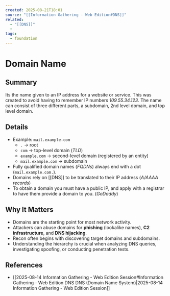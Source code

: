 ```yaml
---
created: 2025-08-21T18:01
source: "[[Information Gathering - Web Edition#DNS]]"
related:
  - "[[DNS]]"
  - 
tags:
  - foundation
---
```

# Domain Name

## Summary
Its the name given to an IP address for a website or service. This was created to avoid having to remember IP numbers *109.55.34.123*. The name can consist of three different parts, a subdomain, 2nd level domain, and top level domain.

## Details
- Example: `mail.example.com`
  - `.` → root
  - `com` → top-level domain (*TLD*)
  - `example.com` → second-level domain (registered by an entity)
  - `mail.example.com` → subdomain
-  Fully qualified domain names (*FQDNs*) always end with a dot (`mail.example.com.`).
-  Domains rely on [[DNS]] to be translated to their IP address (*A/AAAA records*)
- To obtain a domain you must have a public IP, and apply with a registrar to have them provide a domain to you. (*GoDaddy*)
## Why It Matters
- Domains are the starting point for most network activity.  
- Attackers can abuse domains for **phishing** (lookalike names), **C2 infrastructure**, and **DNS hijacking**.  
- Recon often begins with discovering target domains and subdomains.  
- Understanding the hierarchy is crucial when analyzing DNS queries, investigating spoofing, or conducting penetration tests.  

## References
- [[2025-08-14 Information Gathering - Web Edition Session#Information Gathering - Web Edition DNS DNS (Domain Name System)|2025-08-14 Information Gathering - Web Edition Session]]
